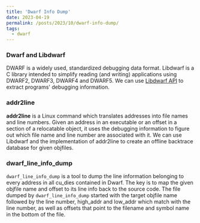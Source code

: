 ```yaml
---
title: 'Dwarf Info Dump'
date: 2023-04-19
permalink: /posts/2023/10/dwarf-info-dump/
tags:
  - dwarf
---
```


### Dwarf and Libdwarf

DWARF is a widely used, standardized debugging data format. Libdwarf is a C library intended to simplify reading (and writing) applications using DWARF2, DWARF3, DWARF4 and DWARF5. We can use [Libdwarf API](https://www.prevanders.net/libdwarfdoc/index.html) to extract programs' debugging information.

### addr2line

**addr2line** is a Linux command which translates addresses into file names and line numbers. Given an address in an executable or an offset in a section of a relocatable object, it uses the debugging information to figure out which file name and line number are associated with it. We can use Libdwarf and the implementation of addr2line to create an offline backtrace database for given objfiles.

### dwarf\_line\_info\_dump

`dwarf_line_info_dump` is a tool to dump the line information belonging to every address in all cu\_dies contained in Dwarf. The key is to map the given objfile name and offset to its line info back to the source code. The file dumped by `dwarf_line_info_dump` started with the target objfile name followed by the line number, high\_addr and low\_addr which match with the line number, as well as offsets that point to the filename and symbol name in the bottom of the file.
